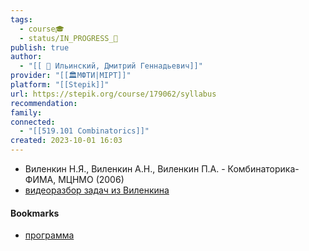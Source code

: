 ```yaml
---
tags:
  - course🎓
  - status/IN_PROGRESS_🌿
publish: true
author:
  - "[[ 👤 Ильинский, Дмитрий Геннадьевич]]"
provider: "[[🏛МФТИ|MIPT]]"
platform: "[[Stepik]]"
url: https://stepik.org/course/179062/syllabus
recommendation: 
family: 
connected:
  - "[[519.101 Combinatorics]]"
created: 2023-10-01 16:03
---
```



- Виленкин Н.Я., Виленкин А.Н., Виленкин П.А. - Комбинаторика-ФИМА, МЦНМО (2006)
- [видеоразбор задач из Виленкина](https://www.youtube.com/watch?v=tGTfLCNeEXY)








#### Bookmarks
-  [программа](https://docs.google.com/document/d/14PsEVzDlEqJQR249ahwqBQxuEP758YWD/edit)
